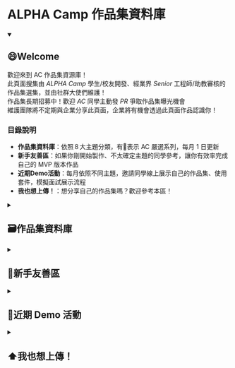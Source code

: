 # ALPHA Camp 作品集資料庫

<details id=0 open>
<summary><h2>😄Welcome</h2></summary>
  
  歡迎來到 AC 作品集資源庫！</br>
  此頁面搜集由 _ALPHA Camp_ 學生/校友開發、經業界 _Senior_ 工程師/助教審核的作品集選集，並由社群大使們維護！</br>
  作品集長期招募中！歡迎 _AC_ 同學主動發 _PR_ 爭取作品集曝光機會</br>
  維護團隊將不定期與企業分享此頁面，企業將有機會透過此頁面作品認識你！
  
  ### 目錄說明
  - **作品集資料庫**：依照８大主題分類，有💎表示 AC 嚴選系列，每月 1 日更新
  - **新手友善區**：如果你剛開始製作、不太確定主題的同學參考，讓你有效率完成自己的 MVP 版本作品
  - **近期Demo活動**：每月依照不同主題，邀請同學線上展示自己的作品集、使用套件，模擬面試展示流程
  - **我也想上傳！**：想分享自己的作品集嗎？歡迎參考本區！
  
</details>

<details id=1>
<summary><h2>🗃️作品集資料庫</h2></summary>
  
  - [**社群平台 / 論壇**](https://github.com/annwangtwn/SideProjects/blob/main/README-SNS.md)
  - [**電商平台**](https://www.linkedin.com/in/annwangtaiwan) **(零售/外送/購票/行程)**
  - [**部落格 / CMS (內容管理)**](https://www.linkedin.com/in/annwangtaiwan)
  - [**形象網站 / 官方網站**](https://www.linkedin.com/in/annwangtaiwan)
  - [**影音 / 串流平台**](https://www.linkedin.com/in/annwangtaiwan) **(YouTube, Netflix, KKstream)**
  - [**生活工具類**](https://www.linkedin.com/in/annwangtaiwan)
  - [**遊戲**](https://www.linkedin.com/in/annwangtaiwan)
  - [**其他主題**](https://www.linkedin.com/in/annwangtaiwan)
  - [**新手友善區**](https://www.linkedin.com/in/annwangtaiwan) 🔰
  
</details>

<details id=2>
<summary><h2>🔰新手友善區</h2></summary>
  
  - [想不到主題要做什麼嗎？來點靈感吧！](https://drive.google.com/file/d/1TBWSrtpG51DRBaSOaJ2GkR9mIAomZAnG/view)
  
</details>

<details id=3>
<summary><h2>📆近期 Demo 活動</h2></summary>
  
  - 🔥**6/30 FRI. 19:30-21:00 作品集分享**  
  本次邀請 [Elaine](https://www.linkedin.com/in/annwangtaiwan) 如何用她的[怪獸對打機](https://yhosutun2490.github.io/Simple-Twitter-Natsu/login)作品集進入遊戲鬍子公司，**最後 30 分鐘開放提問。**</br>
  歡迎透過 [Google 表單](https://yhosutun2490.github.io/Simple-Twitter-Natsu/login) 報名！報名 6/15 截止！
  
</details>

<details id=4>
<summary><h2>⬆️我也想上傳！</h2></summary>
  
  - ### 上傳規格
    - 你好
    - 我很好
  
  - ### 上傳流程
    - [步驟圖文版](https://github.com/skills/github-pages/blob/main/README.md?plain=1)
    - [其他資源](https://github.com/skills/github-pages/blob/main/README.md?plain=1)
  
  - ### 審核標準
  
</details>
